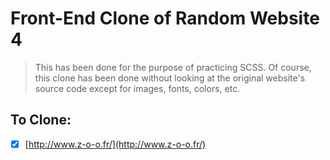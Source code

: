 # Front-End Clone of Random Website 4

> This has been done for the purpose of practicing SCSS.
> Of course, this clone has been done without looking at the original website's source code except for images, fonts, colors, etc.

## To Clone:

- [x] [http://www.z-o-o.fr/](http://www.z-o-o.fr/)